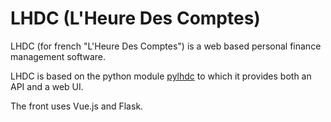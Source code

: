 # LHDC (L'Heure Des Comptes)

LHDC (for french "L'Heure Des Comptes") is a web based personal finance management software.

LHDC is based on the python module [pylhdc](https://github.com/gbwebdev/pylhdc) to which it provides both an API and a web UI.

The front uses Vue.js and Flask.
